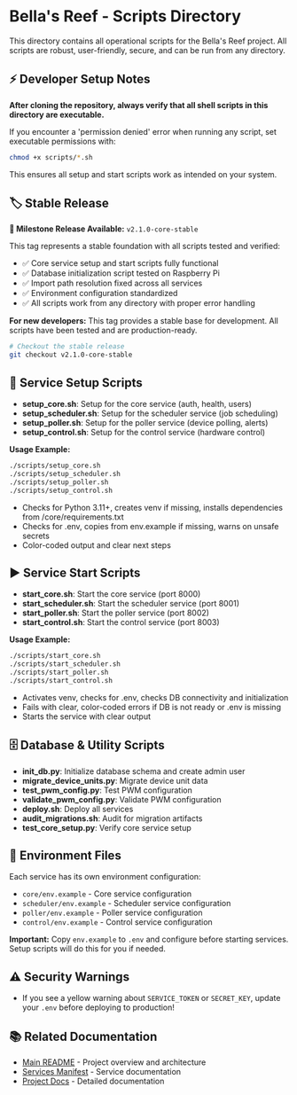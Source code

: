 # Bella's Reef - Scripts Directory

This directory contains all operational scripts for the Bella's Reef project. All scripts are robust, user-friendly, secure, and can be run from any directory.

## ⚡ Developer Setup Notes

**After cloning the repository, always verify that all shell scripts in this directory are executable.**

If you encounter a 'permission denied' error when running any script, set executable permissions with:

```bash
chmod +x scripts/*.sh
```

This ensures all setup and start scripts work as intended on your system.

## 🏷️ Stable Release

**🎉 Milestone Release Available:** `v2.1.0-core-stable`

This tag represents a stable foundation with all scripts tested and verified:
- ✅ Core service setup and start scripts fully functional
- ✅ Database initialization script tested on Raspberry Pi
- ✅ Import path resolution fixed across all services
- ✅ Environment configuration standardized
- ✅ All scripts work from any directory with proper error handling

**For new developers:** This tag provides a stable base for development. All scripts have been tested and are production-ready.

```bash
# Checkout the stable release
git checkout v2.1.0-core-stable
```

## 🚀 Service Setup Scripts

- **setup_core.sh**: Setup for the core service (auth, health, users)
- **setup_scheduler.sh**: Setup for the scheduler service (job scheduling)
- **setup_poller.sh**: Setup for the poller service (device polling, alerts)
- **setup_control.sh**: Setup for the control service (hardware control)

**Usage Example:**
```bash
./scripts/setup_core.sh
./scripts/setup_scheduler.sh
./scripts/setup_poller.sh
./scripts/setup_control.sh
```
- Checks for Python 3.11+, creates venv if missing, installs dependencies from /core/requirements.txt
- Checks for .env, copies from env.example if missing, warns on unsafe secrets
- Color-coded output and clear next steps

## ▶️ Service Start Scripts

- **start_core.sh**: Start the core service (port 8000)
- **start_scheduler.sh**: Start the scheduler service (port 8001)
- **start_poller.sh**: Start the poller service (port 8002)
- **start_control.sh**: Start the control service (port 8003)

**Usage Example:**
```bash
./scripts/start_core.sh
./scripts/start_scheduler.sh
./scripts/start_poller.sh
./scripts/start_control.sh
```
- Activates venv, checks for .env, checks DB connectivity and initialization
- Fails with clear, color-coded errors if DB is not ready or .env is missing
- Starts the service with clear output

## 🗄️ Database & Utility Scripts

- **init_db.py**: Initialize database schema and create admin user
- **migrate_device_units.py**: Migrate device unit data
- **test_pwm_config.py**: Test PWM configuration
- **validate_pwm_config.py**: Validate PWM configuration
- **deploy.sh**: Deploy all services
- **audit_migrations.sh**: Audit for migration artifacts
- **test_core_setup.py**: Verify core service setup

## 📝 Environment Files

Each service has its own environment configuration:
- `core/env.example` - Core service configuration
- `scheduler/env.example` - Scheduler service configuration
- `poller/env.example` - Poller service configuration
- `control/env.example` - Control service configuration

**Important:** Copy `env.example` to `.env` and configure before starting services. Setup scripts will do this for you if needed.

## ⚠️ Security Warnings
- If you see a yellow warning about `SERVICE_TOKEN` or `SECRET_KEY`, update your `.env` before deploying to production!

## 📚 Related Documentation
- [Main README](../readme.md) - Project overview and architecture
- [Services Manifest](../services.yaml) - Service documentation
- [Project Docs](../project_docs/) - Detailed documentation